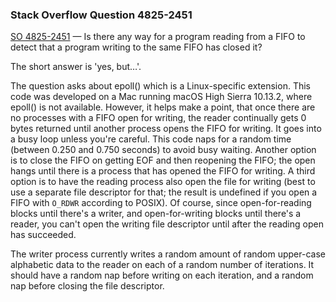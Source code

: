 ### Stack Overflow Question 4825-2451

[SO 4825-2451](https://stackoverflow.com/q/48252451) &mdash;
Is there any way for a program reading from a FIFO to detect that a
program writing to the same FIFO has closed it?

The short answer is 'yes, but…'.

The question asks about epoll() which is a Linux-specific extension.
This code was developed on a Mac running macOS High Sierra 10.13.2,
where epoll() is not available.
However, it helps make a point, that once there are no processes with a
FIFO open for writing, the reader continually gets 0 bytes returned
until another process opens the FIFO for writing.
It goes into a busy loop unless you're careful.
This code naps for a random time (between 0.250 and 0.750 seconds) to
avoid busy waiting.
Another option is to close the FIFO on getting EOF and then reopening
the FIFO; the open hangs until there is a process that has opened the
FIFO for writing.
A third option is to have the reading process also open the file for
writing (best to use a separate file descriptor for that; the result is
undefined if you open a FIFO with `O_RDWR` according to POSIX).
Of course, since open-for-reading blocks until there's a writer, and
open-for-writing blocks until there's a reader, you can't open the
writing file descriptor until after the reading open has succeeded.

The writer process currently writes a random amount of random upper-case
alphabetic data to the reader on each of a random number of iterations.
It should have a random nap before writing on each iteration, and a
random nap before closing the file descriptor.
